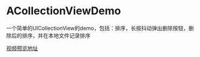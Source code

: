# ACollectionViewDemo

一个简单的UICollectionView的demo，包括：排序，长按抖动弹出删除按钮，删除后的排序，并在本地文件记录排序 


[视频预览地址](http://www.tudou.com/programs/view/Wg1BPfOrZKA/?resourceId=101192179_06_02_99)
